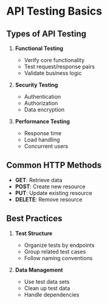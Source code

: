 # API Testing Basics

## Types of API Testing

1. **Functional Testing**
   - Verify core functionality
   - Test request/response pairs
   - Validate business logic

2. **Security Testing**
   - Authentication
   - Authorization
   - Data encryption

3. **Performance Testing**
   - Response time
   - Load handling
   - Concurrent users

## Common HTTP Methods

- **GET**: Retrieve data
- **POST**: Create new resource
- **PUT**: Update existing resource
- **DELETE**: Remove resource

## Best Practices

1. **Test Structure**
   - Organize tests by endpoints
   - Group related test cases
   - Follow naming conventions

2. **Data Management**
   - Use test data sets
   - Clean up test data
   - Handle dependencies
